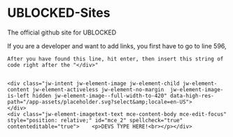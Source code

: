 # UBLOCKED-Sites
The official github site for UBLOCKED

If you are a developer and want to add links, you first have to go to line 596,


    
    After you have found this line, hit enter, then insert this string of code right after the "</div>"
    
    
    <div class="jw-intent jw-element-image jw-element-child jw-element-content jw-element-activeless jw-element-no-margin  jw-element-image-is-left hidden jw-element-image--full-width-to-420" data-high-res-path="/app-assets/placeholder.svg?select&amp;locale=en-US">
    </div>
    <div class="jw-element-imagetext-text mce-content-body mce-edit-focus" style="position: relative;" id="mce_2" spellcheck="true" contenteditable="true">    <p>DEVS TYPE HERE!<br></p></div>
    
    
